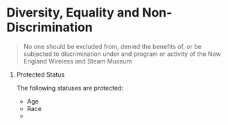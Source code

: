 # Diversity, Equality and Non-Discrimination

> No one should be excluded from, denied the benefits of, or be subjected to discrimination under and program or activity of the New England Wireless and Steam Museum

1. Protected Status

   The following statuses are protected:
   - Age
   - Race
   - 